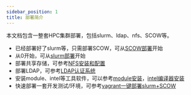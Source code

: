 ```yaml
---
sidebar_position: 1
title: 部署简介
---
```


本文档包含一整套HPC集群部署，包括slurm、ldap、nfs、SCOW等。

- 已经部署好了slurm等，只需部署SCOW，可从[SCOW部署](./production/index.md)开始
- 从0开始，可从[slurm部署](../hpccluster/index.md)开始
- 部署共享存储，可参考[NFS安装和配置](../hpccluster/nfs.md)
- 部署LDAP，可参考[LDAP认证系统](./production/auth/ldap.md)
- 安装module、intel等工具软件，可以参考[module安装](../hpccluster/module.md)，[intel编译器安装](../hpccluster/intel.md)
- 快速部署一套开发测试/环境，可参考[vagrant一键部署slurm+SCOW](./get-started/vagrant/index.md)



